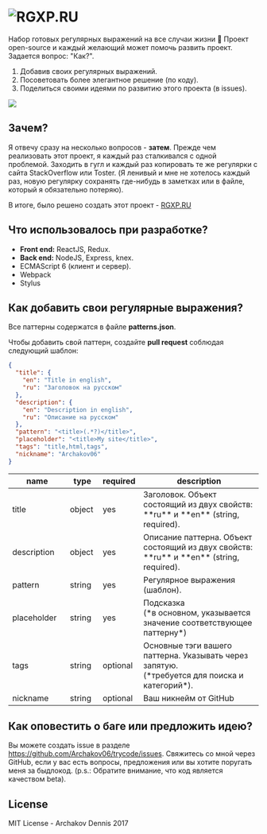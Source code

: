 ![RGXP.RU](https://archakov.im/uploads/rgxp-logo.svg?1)
=========

Набор готовых регулярных выражений на все случаи жизни 👀
Проект open-source и каждый желающий может помочь развить проект. Задается вопрос: "Как?".

 1. Добавив своих регулярных выражений.
 2. Посоветовать более элегантное решение (по коду).
 3. Поделиться своими идеями по развитию этого проекта (в issues).


 ![](https://archakov.im/uploads/rgxp.png)

## Зачем?
Я отвечу сразу на несколько вопросов - **затем**. Прежде чем реализовать этот проект, я каждый раз сталкивался с одной проблемой. Заходить в гугл и каждый раз копировать те же регулярки с сайта StackOverflow или Toster. (Я ленивый и мне не хотелось каждый раз, новую регулярку сохранять где-нибудь в заметках или в файле, который я обязательно потеряю).

В итоге, было решено создать этот проект - [RGXP.RU](https://rgxp.ru)

## Что использовалось при разработке?

 - **Front end:** ReactJS, Redux.
 - **Back end:** NodeJS, Express, knex.
 - ECMAScript 6 (клиент и сервер).
 - Webpack
 - Stylus

## Как добавить свои регулярные выражения?

Все паттерны содержатся в файле **patterns.json**.

Чтобы добавить свой паттерн, создайте **pull request** соблюдая следующий шаблон:

```json
{
  "title": {
    "en": "Title in english",
    "ru": "Заголовок на русском"
  },
  "description": {
    "en": "Description in english",
    "ru": "Описание на русском"
  },
  "pattern": "<title>(.*?)</title>",
  "placeholder": "<title>My site</title>",
  "tags": "title,html,tags",
  "nickname": "Archakov06"
}
```

<table class="table table-bordered table-striped">
    <thead>
    <tr>
        <th style="width: 100px;">name</th>
        <th style="width: 50px;">type</th>
        <th style="width: 50px;">required</th>
        <th>description</th>
    </tr>
    </thead>
    <tbody>
    <tr>
      <td>title</td>
      <td>object</td>
      <td>yes</td>
      <td>Заголовок. Объект состоящий из двух свойств: **ru** и **en** (string, required).</td>
    </tr>
    <tr>
      <td>description</td>
      <td>object</td>
      <td>yes</td>
      <td>Описание паттерна. Объект состоящий из двух свойств: **ru** и **en** (string, required).</td>
    </tr>
    <tr>
      <td>pattern</td>
      <td>string</td>
      <td>yes</td>
      <td>Регулярное выражения (шаблон).</td>
    </tr>
    <tr>
      <td>placeholder</td>
      <td>string</td>
      <td>yes</td>
      <td>Подсказка <br>(*в основном, указывается значение соответствующее паттерну*)</td>
    </tr>
    <tr>
      <td>tags</td>
      <td>string</td>
      <td>optional</td>
      <td>Основные тэги вашего паттерна. Указывать через запятую.<br>(*требуется для поиска и категорий*).</td>
    </tr>
    <tr>
      <td>nickname</td>
      <td>string</td>
      <td>optional</td>
      <td>Ваш никнейм от GitHub</td>
    </tr>
    </tbody>
</table>

## Как оповестить о баге или предложить идею?
Вы можете создать issue в разделе
<https://github.com/Archakov06/trycode/issues>. Свяжитесь со мной через GitHub, если у вас есть вопросы, предложения или вы хотите поругать меня за быдлокод. (p.s.: Обратите внимание, что код является качеством beta).

## License

MIT License - Archakov Dennis 2017
